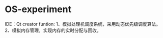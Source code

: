 # OS-experiment

  IDE：Qt creator
  funtion:
          1、模拟处理机调度系统，采用动态优先级调度算法。
          2、模拟内存管理，实现内存的实时分配与回收。
